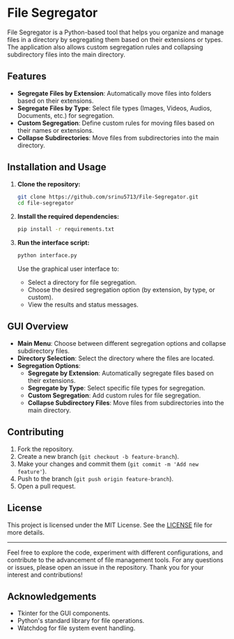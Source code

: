 # File Segregator

File Segregator is a Python-based tool that helps you organize and manage files in a directory by segregating them based on their extensions or types. The application also allows custom segregation rules and collapsing subdirectory files into the main directory.

## Features

- **Segregate Files by Extension**: Automatically move files into folders based on their extensions.
- **Segregate Files by Type**: Select file types (Images, Videos, Audios, Documents, etc.) for segregation.
- **Custom Segregation**: Define custom rules for moving files based on their names or extensions.
- **Collapse Subdirectories**: Move files from subdirectories into the main directory.

## Installation and Usage

1. **Clone the repository:**
    ```sh
    git clone https://github.com/srinu5713/File-Segregator.git
    cd file-segregator
    ```

2. **Install the required dependencies:**
    ```sh
    pip install -r requirements.txt
    ```

3. **Run the interface script:**
    ```sh
    python interface.py
    ```

    Use the graphical user interface to:
    - Select a directory for file segregation.
    - Choose the desired segregation option (by extension, by type, or custom).
    - View the results and status messages.

## GUI Overview

- **Main Menu**: Choose between different segregation options and collapse subdirectory files.
- **Directory Selection**: Select the directory where the files are located.
- **Segregation Options**:
  - **Segregate by Extension**: Automatically segregate files based on their extensions.
  - **Segregate by Type**: Select specific file types for segregation.
  - **Custom Segregation**: Add custom rules for file segregation.
  - **Collapse Subdirectory Files**: Move files from subdirectories into the main directory.

## Contributing

1. Fork the repository.
2. Create a new branch (`git checkout -b feature-branch`).
3. Make your changes and commit them (`git commit -m 'Add new feature'`).
4. Push to the branch (`git push origin feature-branch`).
5. Open a pull request.

## License

This project is licensed under the MIT License. See the [LICENSE](LICENSE) file for more details.

---

Feel free to explore the code, experiment with different configurations, and contribute to the advancement of file management tools. For any questions or issues, please open an issue in the repository. Thank you for your interest and contributions!

## Acknowledgements

- Tkinter for the GUI components.
- Python's standard library for file operations.
- Watchdog for file system event handling.
